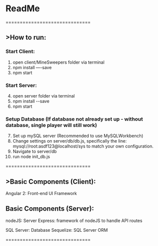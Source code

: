 # ReadMe
==============================


## >How to run:

### Start Client:
1. open client/MineSweepers folder via terminal
2. npm install —-save
3. npm start

### Start Server:
4. open server folder via terminal
5. npm install --save
6. npm start

### Setup Database (If database not already set up - without database, single player will still work)
7. Set up mySQL server (Recommended to use MySQLWorkbench)
8. Change settings on server/db/db.js, specifically the line: mysql://root:asdf123@localhost/sys to match your own configuration.
9. Navigate to server/db 
10. run node init_db.js

==============================

## >Basic Components (Client):
Angular 2: Front-end UI Framework

## Basic Components (Server):
nodeJS: Server
Express: framework of nodeJS to handle API routes

SQL Server: Database
Sequelize: SQL Server ORM

==============================



